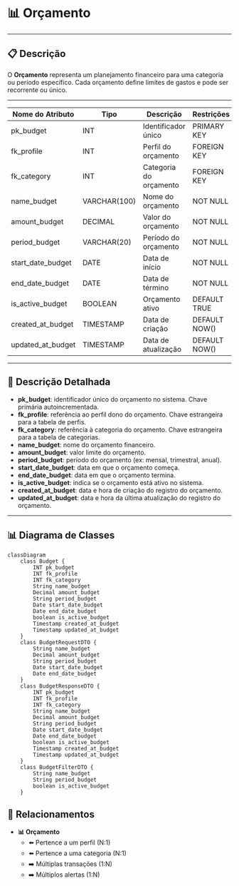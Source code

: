 # 📊 Orçamento

---

## 📋 Descrição

O **Orçamento** representa um planejamento financeiro para uma categoria ou período específico. Cada orçamento define
limites de gastos e pode ser recorrente ou único.

---

| Nome do Atributo  | Tipo         | Descrição              | Restrições    |
|-------------------|--------------|------------------------|---------------|
| pk_budget         | INT          | Identificador único    | PRIMARY KEY   |
| fk_profile        | INT          | Perfil do orçamento    | FOREIGN KEY   |
| fk_category       | INT          | Categoria do orçamento | FOREIGN KEY   |
| name_budget       | VARCHAR(100) | Nome do orçamento      | NOT NULL      |
| amount_budget     | DECIMAL      | Valor do orçamento     | NOT NULL      |
| period_budget     | VARCHAR(20)  | Período do orçamento   | NOT NULL      |
| start_date_budget | DATE         | Data de início         | NOT NULL      |
| end_date_budget   | DATE         | Data de término        | NOT NULL      |
| is_active_budget  | BOOLEAN      | Orçamento ativo        | DEFAULT TRUE  |
| created_at_budget | TIMESTAMP    | Data de criação        | DEFAULT NOW() |
| updated_at_budget | TIMESTAMP    | Data de atualização    | DEFAULT NOW() |

---

## 📝 Descrição Detalhada

- **pk_budget**: identificador único do orçamento no sistema. Chave primária autoincrementada.
- **fk_profile**: referência ao perfil dono do orçamento. Chave estrangeira para a tabela de perfis.
- **fk_category**: referência à categoria do orçamento. Chave estrangeira para a tabela de categorias.
- **name_budget**: nome do orçamento financeiro.
- **amount_budget**: valor limite do orçamento.
- **period_budget**: período do orçamento (ex: mensal, trimestral, anual).
- **start_date_budget**: data em que o orçamento começa.
- **end_date_budget**: data em que o orçamento termina.
- **is_active_budget**: indica se o orçamento está ativo no sistema.
- **created_at_budget**: data e hora de criação do registro do orçamento.
- **updated_at_budget**: data e hora da última atualização do registro do orçamento.

---

## 📊 Diagrama de Classes

```mermaid
classDiagram
    class Budget {
        INT pk_budget
        INT fk_profile
        INT fk_category
        String name_budget
        Decimal amount_budget
        String period_budget
        Date start_date_budget
        Date end_date_budget
        boolean is_active_budget
        Timestamp created_at_budget
        Timestamp updated_at_budget
    }
    class BudgetRequestDTO {
        String name_budget
        Decimal amount_budget
        String period_budget
        Date start_date_budget
        Date end_date_budget
    }
    class BudgetResponseDTO {
        INT pk_budget
        INT fk_profile
        INT fk_category
        String name_budget
        Decimal amount_budget
        String period_budget
        Date start_date_budget
        Date end_date_budget
        boolean is_active_budget
        Timestamp created_at_budget
        Timestamp updated_at_budget
    }
    class BudgetFilterDTO {
        String name_budget
        String period_budget
        boolean is_active_budget
    }
```

## 🔄 Relacionamentos

* **📊 Orçamento**
    * ⬅️ Pertence a um perfil (N:1)
    * ⬅️ Pertence a uma categoria (N:1)
    * ➡️ Múltiplas transações (1:N)
    * ➡️ Múltiplos alertas (1:N) 